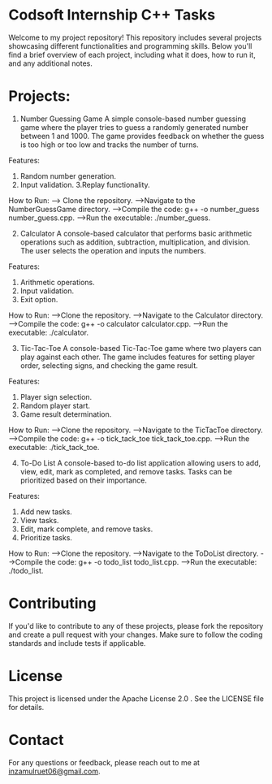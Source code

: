 # Codsoft Internship C++ Tasks
Welcome to my project repository! This repository includes several projects showcasing different functionalities and programming skills. Below you'll find a brief overview of each project, including what it does, how to run it, and any additional notes.

# Projects:
1. Number Guessing Game
A simple console-based number guessing game where the player tries to guess a randomly generated number between 1 and 1000. The game provides feedback on
whether the guess is too high or too low and tracks the number of turns.

Features:
1. Random number generation.
2. Input validation.
3.Replay functionality.

How to Run:
--> Clone the repository.
-->Navigate to the NumberGuessGame directory.
-->Compile the code: g++ -o number_guess number_guess.cpp.
-->Run the executable: ./number_guess.

2. Calculator
A console-based calculator that performs basic arithmetic operations such as addition, subtraction, multiplication, and division. The user selects the
operation and inputs the numbers.

Features:
1. Arithmetic operations.
2. Input validation.
3. Exit option.

How to Run:
-->Clone the repository.
-->Navigate to the Calculator directory.
-->Compile the code: g++ -o calculator calculator.cpp.
-->Run the executable: ./calculator.

3. Tic-Tac-Toe
A console-based Tic-Tac-Toe game where two players can play against each other. The game includes features for setting player order, selecting signs, and
checking the game result.

Features:
1. Player sign selection.
2. Random player start.
3. Game result determination.

How to Run:
-->Clone the repository.
-->Navigate to the TicTacToe directory.
-->Compile the code: g++ -o tick_tack_toe tick_tack_toe.cpp.
-->Run the executable: ./tick_tack_toe.

4. To-Do List
A console-based to-do list application allowing users to add, view, edit, mark as completed, and remove tasks. Tasks can be prioritized based on their
importance.

Features:
1. Add new tasks.
2. View tasks.
3. Edit, mark complete, and remove tasks.
4. Prioritize tasks.

How to Run:
-->Clone the repository.
-->Navigate to the ToDoList directory.
-->Compile the code: g++ -o todo_list todo_list.cpp.
-->Run the executable: ./todo_list.



# Contributing
If you'd like to contribute to any of these projects, please fork the repository and create a pull request with your changes. Make sure to follow the coding standards and include tests if applicable.

# License
This project is licensed under the Apache License 2.0 . See the LICENSE file for details.

# Contact
For any questions or feedback, please reach out to me at inzamulruet06@gmail.com.
